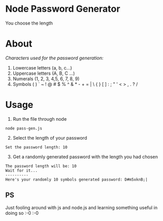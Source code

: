 # Node Password Generator
You choose the length 

# About
*Characters used for the password generation:*
1) Lowercase letters (a, b, c...)
2) Uppercase letters (A, B, C ...)
3) Numerals (1, 2, 3, 4,5, 6, 7, 8, 9)
4) Symbols  ( ) ` ~ ! @ # $ % ^ & * - + = | \ { } [ ] : ; " ' < > , . ? / 

# Usage 

1) Run the file through node 

```shell
node pass-gen.js
```

2) Select the length of your password

```shell
Set the password length: 10
```

3) Get a randomly generated password with the length you had chosen

```shell
The password length will be: 10
Wait for it...
----------
Here's your randomly 10 symbols generated password: D#m5xknB;|
```

## PS
Just fooling around with js and node.js and learning something useful in doing so
:-0
:-0